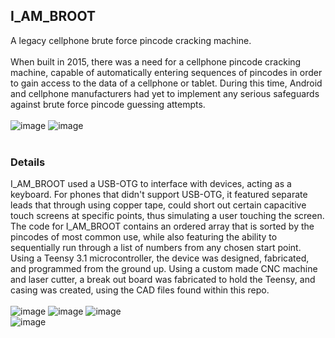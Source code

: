 ## I_AM_BROOT
A legacy cellphone brute force pincode cracking machine.\
<br>
When built in 2015, there was a need for a cellphone pincode cracking machine, capable of automatically entering sequences of pincodes in order to gain access to the data of a cellphone or tablet.  During this time, Android and cellphone manufacturers had yet to implement any serious safeguards against brute force pincode guessing attempts.  
<br>
![image](https://user-images.githubusercontent.com/25714007/86405870-ba3e5a00-bc77-11ea-815a-27aed227bfa9.png) ![image](https://user-images.githubusercontent.com/25714007/86405878-be6a7780-bc77-11ea-8789-e0bdf58d38e8.png)
<br>
<br>
### Details
I_AM_BROOT used a USB-OTG to interface with devices, acting as a keyboard.  For phones that didn't support USB-OTG, it featured separate leads that through using copper tape, could short out certain capacitive touch screens at specific points, thus simulating a user touching the screen.  The code for I_AM_BROOT contains an ordered array that is sorted by the pincodes of most common use, while also featuring the ability to sequentially run through a list of numbers from any chosen start point.  Using a Teensy 3.1 microcontroller, the device was designed, fabricated, and programmed from the ground up.  Using a custom made CNC machine and laser cutter, a break out board was fabricated to hold the Teensy, and casing was created, using the CAD files found within this repo.  
<br>
![image](https://user-images.githubusercontent.com/25714007/86405946-de9a3680-bc77-11ea-80af-e5153eb10b45.png) ![image](https://user-images.githubusercontent.com/25714007/86405949-e1952700-bc77-11ea-9c6d-203cf8d4a24f.png) ![image](https://user-images.githubusercontent.com/25714007/86405957-e4901780-bc77-11ea-907d-d902885dac58.png)  
![image](https://user-images.githubusercontent.com/25714007/86406089-2325d200-bc78-11ea-94f9-2b6c59b851f8.png)

